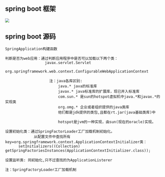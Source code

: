 ## spring boot 框架

<img src="C:\Users\yang10.gao\Desktop\MyBox\UploadForGit\doc\pics\springboot\spring框架.png" style="zoom:80%;" />

## spring boot 源码

```
SpringApplication构建函数

判断是否为web应用：通过判断应用程序中是否可以加载以下两个类：
                  javax.servlet.Servlet
                  org.springframework.web.context.ConfigurableWebApplicationContext
                  
                    注：java各库区别:
                        java.* java的标准库
                        javax.* java标准库的扩展库，现已并入标准库
                        com.sun.* 是sun的hotspot虚拟机中java.*和javax.*的实现类
                        org.omg.* 企业或者组织提供的java类库
                        他们都是jdk提供的类包,且都在rt.jar(java基础类库)中

                        hotspot是jvm的一种实现，由sun(现在的oracle)实现。
    
设置初始化类：通过SpringFactorLoader工厂加载机制初始化。
             从配置文件中查找所有key=org.springframework.context.ApplicationContextInitializer类：
      setInitializers((Collection) getSpringFactoriesInstances(ApplicationContextInitializer.class));
      
设置监听类: 同初始化,只不过查找的为ApplicationListerer

注：SpringFactoryLoader工厂加载机制
    
```

